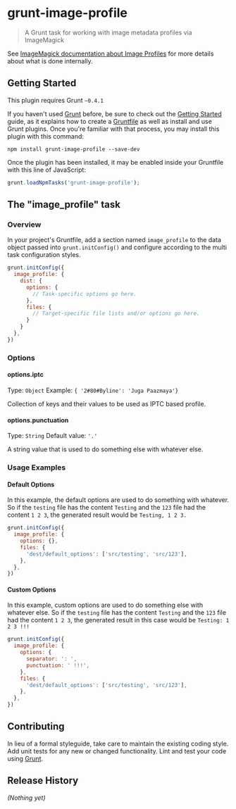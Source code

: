 # grunt-image-profile

> A Grunt task for working with image metadata profiles via ImageMagick

See [ImageMagick documentation about Image Profiles](http://www.imagemagick.org/Usage/formats/#profiles) for more details about what is done internally.

## Getting Started
This plugin requires Grunt `~0.4.1`

If you haven't used [Grunt](http://gruntjs.com/) before, be sure to check out the [Getting Started](http://gruntjs.com/getting-started) guide, as it explains how to create a [Gruntfile](http://gruntjs.com/sample-gruntfile) as well as install and use Grunt plugins. Once you're familiar with that process, you may install this plugin with this command:

```shell
npm install grunt-image-profile --save-dev
```

Once the plugin has been installed, it may be enabled inside your Gruntfile with this line of JavaScript:

```js
grunt.loadNpmTasks('grunt-image-profile');
```

## The "image_profile" task

### Overview
In your project's Gruntfile, add a section named `image_profile` to the data object passed into `grunt.initConfig()` and configure
according to the multi task configuration styles.

```js
grunt.initConfig({
  image_profile: {
    dist: {
      options: {
        // Task-specific options go here.
      },
      files: {
        // Target-specific file lists and/or options go here.
      }
    }
  },
})
```

### Options

#### options.iptc
Type: `Object`
Example: `{ '2#80#Byline': 'Juga Paazmaya'}`

Collection of keys and their values to be used as IPTC based profile.

#### options.punctuation
Type: `String`
Default value: `'.'`

A string value that is used to do something else with whatever else.

### Usage Examples

#### Default Options
In this example, the default options are used to do something with whatever. So if the `testing` file has the content `Testing` and the `123` file had the content `1 2 3`, the generated result would be `Testing, 1 2 3.`

```js
grunt.initConfig({
  image_profile: {
    options: {},
    files: {
      'dest/default_options': ['src/testing', 'src/123'],
    },
  },
})
```

#### Custom Options
In this example, custom options are used to do something else with whatever else. So if the `testing` file has the content `Testing` and the `123` file had the content `1 2 3`, the generated result in this case would be `Testing: 1 2 3 !!!`

```js
grunt.initConfig({
  image_profile: {
    options: {
      separator: ': ',
      punctuation: ' !!!',
    },
    files: {
      'dest/default_options': ['src/testing', 'src/123'],
    },
  },
})
```

## Contributing
In lieu of a formal styleguide, take care to maintain the existing coding style. Add unit tests for any new or changed functionality. Lint and test your code using [Grunt](http://gruntjs.com/).

## Release History
_(Nothing yet)_
